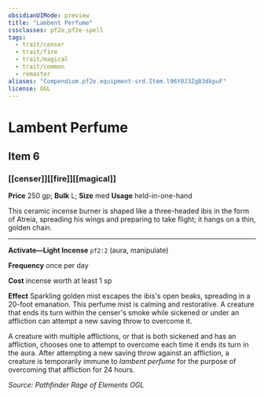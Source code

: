 ```yaml
---
obsidianUIMode: preview
title: "Lambent Perfume"
cssclasses: pf2e,pf2e-spell
tags:
  - trait/censer
  - trait/fire
  - trait/magical
  - trait/common
  - remaster
aliases: "Compendium.pf2e.equipment-srd.Item.l96Y0J3ZgB3dkpuF"
license: OGL
---
```

# Lambent Perfume
## Item 6
### [[censer]][[fire]][[magical]]


**Price** 250 gp; 
**Bulk** L; **Size** med
**Usage** held-in-one-hand

This ceramic incense burner is shaped like a three-headed ibis in the form of Atreia, spreading his wings and preparing to take flight; it hangs on a thin, golden chain.

* * *

**Activate—Light Incense** `pf2:2` (aura, manipulate)

**Frequency** once per day

**Cost** incense worth at least 1 sp

**Effect** Sparkling golden mist escapes the ibis's open beaks, spreading in a 20-foot emanation. This perfume mist is calming and restorative. A creature that ends its turn within the censer's smoke while sickened or under an affliction can attempt a new saving throw to overcome it.

A creature with multiple afflictions, or that is both sickened and has an affliction, chooses one to attempt to overcome each time it ends its turn in the aura. After attempting a new saving throw against an affliction, a creature is temporarily immune to _lambent perfume_ for the purpose of overcoming that affliction for 24 hours.

*Source: Pathfinder Rage of Elements*
*OGL*